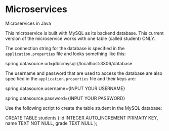 # Microservices
Microservices in Java

This microservice is built with MySQL as its backend database. This current version of the microservice works with one table (called student) ONLY.

The connection string for the database is specified in the `application.properties` file and looks something like this:

spring.datasource.url=jdbc:mysql://localhost:3306/database

The username and password that are used to access the database are also specified in the `application.properties` file and their keys are:

spring.datasource.username={INPUT YOUR USERNAME}


spring.datasource.password={INPUT YOUR PASSWORD}

Use the following script to create the table student in the MySQL database:

CREATE TABLE students (
  id INTEGER AUTO_INCREMENT PRIMARY KEY,
  name TEXT NOT NULL,
  grade TEXT NULL
);